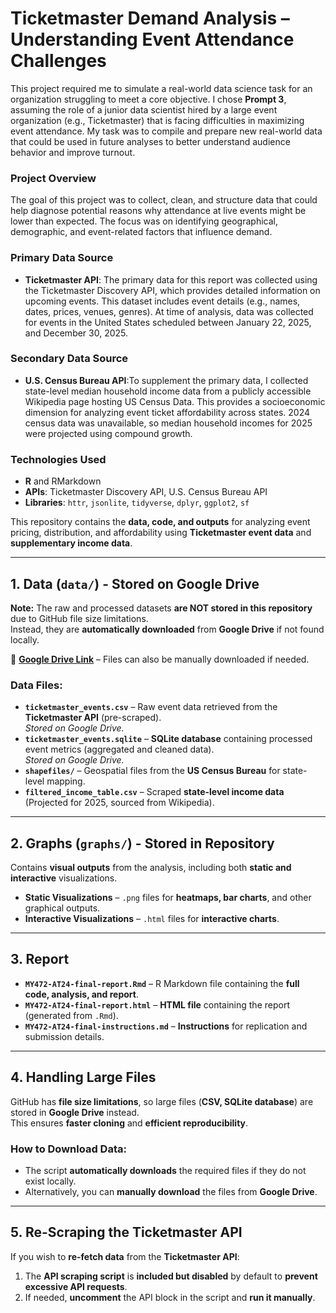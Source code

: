 

# Ticketmaster Demand Analysis – Understanding Event Attendance Challenges

This project required me to simulate a real-world data science task for an organization struggling to meet a core objective. I chose **Prompt 3**, assuming the role of a junior data scientist hired by a large event organization (e.g., Ticketmaster) that is facing difficulties in maximizing event attendance. My task was to compile and prepare new real-world data that could be used in future analyses to better understand audience behavior and improve turnout.

### Project Overview

The goal of this project was to collect, clean, and structure data that could help diagnose potential reasons why attendance at live events might be lower than expected. The focus was on identifying geographical, demographic, and event-related factors that influence demand.

### Primary Data Source

- **Ticketmaster API**: The primary data for this report was collected using the Ticketmaster Discovery API, which provides detailed information on upcoming events. This dataset includes event details (e.g., names, dates, prices, venues, genres). At time of analysis, data was collected for events in the United States scheduled between January 22, 2025, and December 30, 2025.

### Secondary Data Source

- **U.S. Census Bureau API**:To supplement the primary data, I collected state-level median household income data from a publicly accessible Wikipedia page hosting US Census Data. This provides a socioeconomic dimension for analyzing event ticket affordability across states. 2024 census data was unavailable, so median household incomes for 2025 were projected using compound growth.


### Technologies Used

- **R** and RMarkdown
- **APIs**: Ticketmaster Discovery API, U.S. Census Bureau API
- **Libraries**: `httr`, `jsonlite`, `tidyverse`, `dplyr`, `ggplot2`, `sf`


This repository contains the **data, code, and outputs** for analyzing event pricing, distribution, and affordability using **Ticketmaster event data** and **supplementary income data**.

---

## 1. Data (`data/`) - Stored on Google Drive  

**Note:** The raw and processed datasets **are NOT stored in this repository** due to GitHub file size limitations.  
Instead, they are **automatically downloaded** from **Google Drive** if not found locally.

🔗 **[Google Drive Link](https://drive.google.com/drive/folders/15DqYdFKfxjGo4M8ALNLGr1NESapbc9UQ?usp=sharing)** – Files can also be manually downloaded if needed.

### Data Files:
- **`ticketmaster_events.csv`** – Raw event data retrieved from the **Ticketmaster API** (pre-scraped).  
  *Stored on Google Drive.*
- **`ticketmaster_events.sqlite`** – **SQLite database** containing processed event metrics (aggregated and cleaned data).  
  *Stored on Google Drive.*
- **`shapefiles/`** – Geospatial files from the **US Census Bureau** for state-level mapping.
- **`filtered_income_table.csv`** – Scraped **state-level income data** (Projected for 2025, sourced from Wikipedia).

---

## 2. Graphs (`graphs/`) - Stored in Repository  

Contains **visual outputs** from the analysis, including both **static and interactive** visualizations.

- **Static Visualizations** – `.png` files for **heatmaps, bar charts**, and other graphical outputs.
- **Interactive Visualizations** – `.html` files for **interactive charts**.

---

## 3. Report  
- **`MY472-AT24-final-report.Rmd`** – R Markdown file containing the **full code, analysis, and report**.  
- **`MY472-AT24-final-report.html`** – **HTML file** containing the report (generated from `.Rmd`).  
- **`MY472-AT24-final-instructions.md`** – **Instructions** for replication and submission details.

---

## 4. Handling Large Files  

GitHub has **file size limitations**, so large files (**CSV, SQLite database**) are stored in **Google Drive** instead.  
This ensures **faster cloning** and **efficient reproducibility**.

### How to Download Data:
- The script **automatically downloads** the required files if they do not exist locally.
- Alternatively, you can **manually download** the files from **Google Drive**.

---

## 5. Re-Scraping the Ticketmaster API  

If you wish to **re-fetch data** from the **Ticketmaster API**:

1. The **API scraping script** is **included but disabled** by default to **prevent excessive API requests**.
2. If needed, **uncomment** the API block in the script and **run it manually**.
